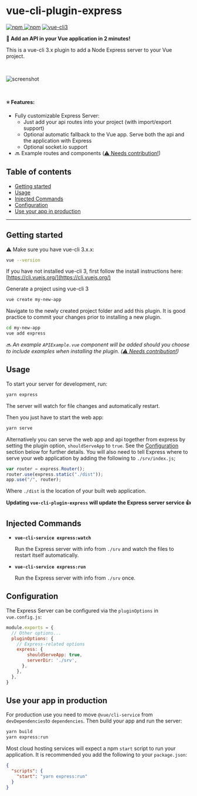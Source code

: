 # vue-cli-plugin-express

[![npm](https://img.shields.io/npm/v/vue-cli-plugin-express.svg) ![npm](https://img.shields.io/npm/dt/vue-cli-plugin-express.svg)](https://www.npmjs.com/package/vue-cli-plugin-express)
[![vue-cli3](https://img.shields.io/badge/vue--cli-3.x-brightgreen.svg)](https://github.com/vuejs/vue-cli)

**:rocket: Add an API in your Vue application in 2 minutes!**

This is a vue-cli 3.x plugin to add a Node Express server to your Vue project.

<br>

![screenshot](./screenshot.png)

<br>

**:star: Features:**

- Fully customizable Express Server:
  - Just add your api routes into your project (with import/export support)
  - Optional automatic fallback to the Vue app. Serve both the api and the application with Express
  - Optional socket.io support
- 🔜 Example routes and components ([⚠️ Needs contribution!](https://github.com/mathieutu/vue-cli-plugin-express/issues/12))

## Table of contents

- [Getting started](#getting-started)
- [Usage](#usage)
- [Injected Commands](#injected-commands)
- [Configuration](#configuration)
- [Use your app in production](#use-your-app-in-production)

---

## Getting started

:warning: Make sure you have vue-cli 3.x.x:

```sh
vue --version
```

If you have not installed vue-cli 3, first follow the install instructions here: [https://cli.vuejs.org/](https://cli.vuejs.org/)

Generate a project using vue-cli 3

```sh
vue create my-new-app
```

Navigate to the newly created project folder and add this plugin. It is good practice to commit your changes prior to installing a new plugin.

```sh
cd my-new-app
vue add express
```

:soon: _An example `APIExample.vue` component will be added should you choose to include examples when installing the plugin. ([⚠️ Needs contribution!](https://github.com/mathieutu/vue-cli-plugin-express/issues/12))_

## Usage

To start your server for development, run:

```sh
yarn express
```

The server will watch for file changes and automatically restart.

Then you just have to start the web app:

```sh
yarn serve
```

Alternatively you can serve the web app and api together from express by setting the plugin option, `shouldServeApp` to `true`. See the [Configuration](#configuration) section below for further details. You will also need to tell Express where to serve your web application by adding the following to `./srv/index.js`;

```js
var router = express.Router();
router.use(express.static("./dist"));
app.use("/", router);
```

Where `./dist` is the location of your built web application.

**Updating `vue-cli-plugin-express` will update the Express server service :+1:**

## Injected Commands

- **`vue-cli-service express:watch`**

  Run the Express server with info from `./srv` and watch the files to restart itself automatically.

- **`vue-cli-service express:run`**

  Run the Express server with info from `./srv` once.

## Configuration

The Express Server can be configured via the `pluginOptions` in `vue.config.js`:

```js
module.exports = {
  // Other options...
  pluginOptions: {
    // Express-related options
    express: {
        shouldServeApp: true,
        serverDir: './srv',
      },
    },
  },
}
```

## Use your app in production

For production use you need to move `@vue/cli-service` from `devDependencies`to `dependencies`.
Then build your app and run the server:

```sh
yarn build
yarn express:run
```

Most cloud hosting services will expect a npm `start` script to run your application. It is recommended you add the following to your `package.json`:

```json
{
  "scripts": {
    "start": "yarn express:run"
  }
}
```
